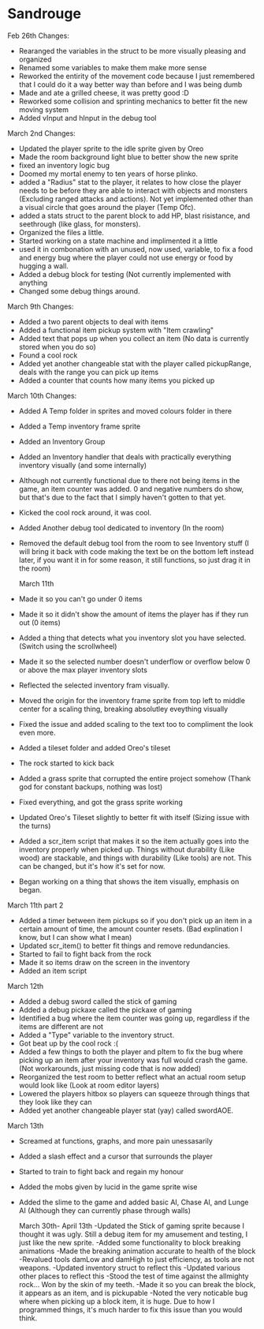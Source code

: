 # Sandrouge
Feb 26th Changes:
- Rearanged the variables in the struct to be more visually pleasing and organized
- Renamed some variables to make them make more sense
- Reworked the entirity of the movement code because I just remembered that I could do it a way better way than before and I was being dumb
- Made and ate a grilled cheese, it was pretty good :D
- Reworked some collision and sprinting mechanics to better fit the new moving system
- Added vInput and hInput in the debug tool

March 2nd Changes:
- Updated the player sprite to the idle sprite given by Oreo
- Made the room background light blue to better show the new sprite
- fixed an inventory logic bug
- Doomed my mortal enemy to ten years of horse plinko.
- added a "Radius" stat to the player, it relates to how close the player needs to be before they are able to interact with objects and monsters (Excluding ranged attacks and actions). Not yet implemented other than a visual circle that goes around the player (Temp Ofc).
- added a stats struct to the parent block to add HP, blast risistance, and seethrough (like glass, for monsters).
- Organized the files a little.
- Started working on a state machine and implimented it a little
- used it in combonation with an unused, now used, variable, to fix a food and energy bug where the player could not use energy or food by hugging a wall.
- Added a debug block for testing (Not currently implemented with anything
- Changed some debug things around.

March 9th Changes:
- Added a two parent objects to deal with items
- Added a functional item pickup system with "Item crawling"
- Added text that pops up when you collect an item (No data is currently stored when you do so)
- Found a cool rock
- Added yet another changeable stat with the player called pickupRange, deals with the range you can pick up
  items
- Added a counter that counts how many items you picked up

March 10th Changes:
- Added A Temp folder in sprites and moved colours folder in there
- Added a Temp inventory frame sprite
- Added an Inventory Group
- Added an Inventory handler that deals with practically everything inventory visually (and some internally)
- Although not currently functional due to there not being items in the game, an item counter was added. 
  0 and negative numbers do show, but that's due to the fact that I simply haven't gotten to that yet.
- Kicked the cool rock around, it was cool.
- Added Another debug tool dedicated to inventory (In the room)
- Removed the default debug tool from the room to see Inventory stuff (I will bring it back with code making the
  text be on the bottom left instead later, if you want it in for some reason, it still functions, so just
  drag it in the room)
  
  March 11th
- Made it so you can't go under 0 items
- Made it so it didn't show the amount of items the player has if they run out (0 items)
- Added a thing that detects what you inventory slot you have selected. (Switch using the scrollwheel)
- Made it so the selected number doesn't underflow or overflow below 0 or above the max player inventory slots
- Reflected the selected inventory fram visually.
- Moved the origin for the inventory frame sprite from top left to middle center for a scaling thing, breaking
  absolutley eveything visually
- Fixed the issue and added scaling to the text too to compliment the look even more.
- Added a tileset folder and added Oreo's tileset
- The rock started to kick back
- Added a grass sprite that corrupted the entire project somehow 
  (Thank god for constant backups, nothing was lost)
- Fixed everything, and got the grass sprite working
- Updated Oreo's Tileset slightly to better fit with itself (Sizing issue with the turns)
- Added a scr_item script that makes it so the item actually goes into the inventory properly when picked up.
  Things without durability (Like wood) are stackable, and things with durability (Like tools) are not. This
  can be changed, but it's how it's set for now.
- Began working on a thing that shows the item visually, emphasis on began.

March 11th part 2 
- Added a timer between item pickups so if you don't pick up an item in a certain amount of time, the amount
  counter resets. (Bad explination I know, but I can show what I mean)
- Updated scr_item() to better fit things and remove redundancies.
- Started to fail to fight back from the rock
- Made it so items draw on the screen in the inventory
- Added an item script


March 12th
- Added a debug sword called the stick of gaming
- Added a debug pickaxe called the pickaxe of gaming
- Identified a bug where the item counter was going up, regardless if the items are different are not
- Added a "Type" variable to the inventory struct.
- Got beat up by the cool rock :(
- Added a few things to both the player and pItem to fix the bug where picking up an item after your inventory
  was full would crash the game. (Not workarounds, just missing code that is now added)
- Reorganized the test room to better reflect what an actual room setup would look like 
  (Look at room editor layers)
- Lowered the players hitbox so players can squeeze through things that they look like they can
- Added yet another changeable player stat (yay) called swordAOE.

March 13th
- Screamed at functions, graphs, and more pain unessasarily
- Added a slash effect and a cursor that surrounds the player
- Started to train to fight back and regain my honour
- Added the mobs given by lucid in the game sprite wise
- Added the slime to the game and added basic AI, Chase AI, and Lunge AI (Although they can currently
  phase through walls)
  
  March 30th- April 13th
	-Updated the Stick of gaming sprite because I thought it was ugly. 
	Still a debug item for my amusement and testing, I just like the new sprite.
	-Added some functionality to block breaking animations
	-Made the breaking animation accurate to health of the block
	-Revalued tools damLow and damHigh to just efficiency, as tools are not weapons.
	-Updated inventory struct to reflect this
  -Updated various other places to reflect this
	-Stood the test of time against the allmighty rock... Won by the skin of my teeth.
	-Made it so you can break the block, it appears as an item, and is pickupable
	-Noted the very noticable bug where when picking up a block item, it is huge. Due to
	 how I programmed things, it's much harder to fix this issue than you would think.

